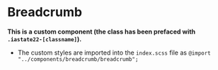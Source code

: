 # Breadcrumb

**This is a custom component (the class has been prefaced with `.iastate22-[classname]`).**

- The custom styles are imported into the `index.scss` file as `@import "../components/breadcrumb/breadcrumb";`
